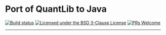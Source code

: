 # Port of QuantLib to Java

[![Build status](https://github.com/ralfkonrad/quantlib_for_maven/workflows/Build%20the%20QuantLib%20maven%20artefact/badge.svg?branch=master)](https://github.com/ralfkonrad/quantlib_for_maven/actions/workflows/build_maven_artefact.yml)
[![Licensed under the BSD 3-Clause License](https://img.shields.io/badge/License-BSD--3--Clause-blue.svg)](https://github.com/ralfkonrad/quantlib_for_maven/blob/master/LICENSE)
[![PRs Welcome](https://img.shields.io/badge/PRs%20-welcome-brightgreen.svg)](https://github.com/ralfkonrad/quantlib_for_maven/blob/master/CONTRIBUTING.md)

---

